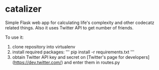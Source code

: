 catalizer
=========

Simple Flask web app for calculating life's complexity and other codecatz related things.
Also it uses Twitter API to get number of friends.

To use it:
1. clone repository into virtualenv
2. install required packages:
'''
pip install -r requirements.txt
'''
3. obtain Twitter API key and secret on [Twitter's page for developers] (https://dev.twitter.com/) and enter them in routes.py